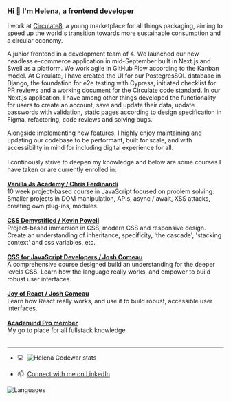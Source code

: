 ### Hi 👋 I'm Helena, a frontend developer

I work at [Circulate8](https://www.circulate8.com/), a young marketplace for all things packaging, aiming to speed up the world's transition towards more sustainable consumption and a circular economy. <br>

A junior frontend in a development team of 4. We launched our new headless e-commerce application in mid-September built in Next.js and Swell as a platform. We work agile in GitHub Flow according to the Kanban model. At Circulate, I have created the UI for our PostegresSQL database in Django, the foundation for e2e testing with Cypress, initiated checklist for PR reviews and a working document for the Circulate code standard. 
In our Next.js application, I have among other things developed the functionality for users to create an account, save and update their data, update passwords with validation, static pages according to design specification in Figma, refactoring, code reviews and solving bugs.<br>

Alongside implementing new features, I highly enjoy maintaining and updating our codebase to be performant, built for scale, and with accessibility in mind for including digital experience for all.<br><br>
I continously strive to deepen my knowledge and below are some courses I have taken or are currently enrolled in:<br><br>
**[Vanilla Js Academy / Chris Ferdinandi](https://vanillajsacademy.com/)**<br>
10 week project-based course in JavaScript focused on problem solving. Smaller projects in DOM manipulation, APIs, async / await, XSS attacks, creating own plug-ins, modules.<br><br>
**[CSS Demystified / Kevin Powell](https://cssdemystified.com/)**<br>
Project-based immersion in CSS, modern CSS and responsive design. Create an understanding of inheritance, specificity, 'the cascade', 'stacking context' and css variables, etc.<br><br>
**[CSS for JavaScript Developers / Josh Comeau](https://css-for-js.dev/)**<br>
A comprehensive course designed build an understanding for the deeper levels CSS. Learn how the language really works, and empower to build robust user interfaces.<br><br>
**[Joy of React / Josh Comeau](https://www.joyofreact.com/)**<br>
Learn how React really works, and use it to build robust, accessible user interfaces.<br><br>
**[Academind Pro member](https://academind.com/)**<br>
My go to place for all fullstack knowledge<br><br>

 
<hr>

- 💻&nbsp; ![Helena Codewar stats](https://www.codewars.com/users/Helena-p/badges/small)

- 📫&nbsp; [Connect with me on LinkedIn](https://www.linkedin.com/in/helenaplantin/)


![Languages](https://wakatime.com/share/@Helena_p/3e81d817-7e07-4377-81d7-b1cf84cf0f02.svg)
